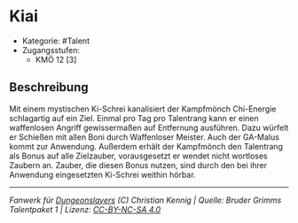 <!---
Dies ist ein Fanwerk für DUNGEONSLAYERS (C) von Christian Kennig

Quellen:      [Bruder Grimms Talentpaket 1](https://www.f-space.de/ds4/downloads.html)
              [Talentbeschreibungen](https://www.f-space.de/ds4/tools-talentcards.html)
License:      [CC-BY-NC-SA 4.0](https://creativecommons.org/licenses/by-nc-sa/4.0/deed.de)
Richtlinien:  [Fanwerkrichtlinien](https://www.dungeonslayers.net/fanwerk-richtlinien/)
Autor:        Zauberlehrling
-->

  
# Kiai  
- Kategorie: #Talent  
- Zugangsstufen:  
  - KMÖ 12 [3]  

## Beschreibung  
Mit einem mystischen Ki-Schrei kanalisiert der Kampfmönch Chi-Energie schlagartig auf ein Ziel. Einmal pro Tag pro Talentrang kann er einen waffenlosen Angriff gewissermaßen auf Entfernung ausführen. Dazu würfelt er Schießen mit allen Boni durch Waffenloser Meister. Auch der GA-Malus kommt zur Anwendung. Außerdem erhält der Kampfmönch den Talentrang als Bonus auf alle Zielzauber, vorausgesetzt er wendet nicht wortloses Zaubern an. Zauber, die diesen Bonus nutzen, sind durch den bei ihrer Anwendung eingesetzten Ki-Schrei weithin hörbar.


___  
*Fanwerk für [Dungeonslayers](https://www.dungeonslayers.net/) (C) Christian Kennig | Quelle: Bruder Grimms Talentpaket 1 | Lizenz: [CC-BY-NC-SA 4.0](https://creativecommons.org/licenses/by-nc-sa/4.0/deed.de)*  